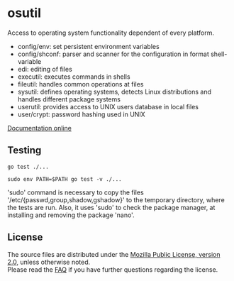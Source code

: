 # osutil

Access to operating system functionality dependent of every platform.

+ config/env: set persistent environment variables
+ config/shconf: parser and scanner for the configuration in format shell-variable
+ edi: editing of files
+ executil: executes commands in shells
+ fileutil: handles common operations at files
+ sysutil: defines operating systems, detects Linux distributions and handles different package systems
+ userutil: provides access to UNIX users database in local files
+ user/crypt: password hashing used in UNIX

[Documentation online](http://godoc.org/github.com/tredoe/osutil)

## Testing

`go test ./...`

`sudo env PATH=$PATH go test -v ./...`

'sudo' command is necessary to copy the files '/etc/{passwd,group,shadow,gshadow}' to the temporary directory, where the tests are run.
Also, it uses 'sudo' to check the package manager, at installing and removing the package 'nano'.


## License

The source files are distributed under the [Mozilla Public License, version 2.0](http://mozilla.org/MPL/2.0/),
unless otherwise noted.  
Please read the [FAQ](http://www.mozilla.org/MPL/2.0/FAQ.html)
if you have further questions regarding the license.
